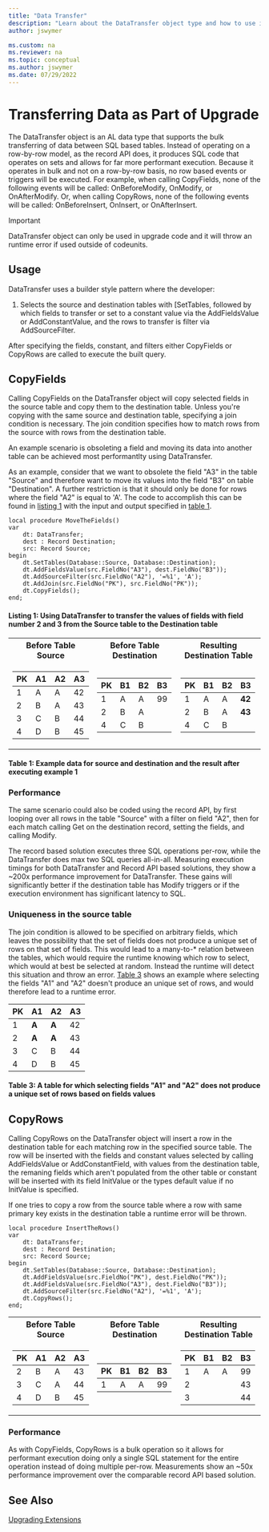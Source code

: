 ```yaml
---
title: "Data Transfer"
description: "Learn about the DataTransfer object type and how to use it to move data between tables."
author: jswymer

ms.custom: na
ms.reviewer: na
ms.topic: conceptual
ms.author: jswymer
ms.date: 07/29/2022
---
```


# Transferring Data as Part of Upgrade

The DataTransfer object is an AL data type that supports the bulk transferring of data between SQL based tables. Instead of operating on a row-by-row model, as the record API does, it produces SQL code that operates on sets and allows for far more performant execution. Because it operates in bulk and not on a row-by-row basis, no row based events or triggers will be executed. For example, when calling CopyFields, none of the following events will be called: OnBeforeModify, OnModify, or OnAfterModify. Or, when calling CopyRows, none of the following events will be called: OnBeforeInsert, OnInsert, or OnAfterInsert.

> [!IMPORTANT]
> DataTransfer object can only be used in upgrade code and it will throw an runtime error if used outside of codeunits.  

## Usage

DataTransfer uses a builder style pattern where the developer:

1. Selects the source and destination tables with [SetTables, followed by which fields to transfer or set to a constant value via the AddFieldsValue or AddConstantValue, and the rows to transfer is filter via AddSourceFilter.

After specifying the fields, constant, and filters either CopyFields or CopyRows are called to execute the built query.

## CopyFields

Calling CopyFields on the DataTransfer object will copy selected fields in the source table and copy them to the destination table. Unless you're copying with the same source and destination table, specifying a join condition is necessary. The join condition specifies how to match rows from the source with rows from the destination table.

An example scenario is obsoleting a field and moving its data into another table can be  achieved most performantlty using DataTransfer.

As an example, consider that we want to obsolete the field "A3" in the table "Source" and therefore want to move its values into the field "B3" on table "Destination". A further restriction is that it should only be done for rows where the field "A2" is equal to 'A'.
The code to accomplish this can be found in [listing 1](#listing-1-using-datatransfer-to-transfer-the-values-of-fields-with-field-number-2-and-3-from-the-source-table-to-the-destination-table) with the input and output specified in [table 1](#table-1-example-data-for-source-and-destination-followed-by-the-result-after-executing-the-code-in).

```AL
local procedure MoveTheFields()
var
    dt: DataTransfer;
    dest : Record Destination;
    src: Record Source;
begin
    dt.SetTables(Database::Source, Database::Destination);
    dt.AddFieldsValue(src.FieldNo("A3"), dest.FieldNo("B3"));
    dt.AddSourceFilter(src.FieldNo("A2"), '=%1', 'A');
    dt.AddJoin(src.FieldNo("PK"), src.FieldNo("PK"));
    dt.CopyFields();
end;
```

#### Listing 1: Using DataTransfer to transfer the values of fields with field number 2 and 3 from the Source table to the Destination table

<table>
<tr><th>Before Table Source</th><th>Before Table Destination </th> <th>Resulting Destination Table</th></tr>
<tr><td>

| PK | A1 | A2 | A3 |
|----|----|----|----|
| 1  | A  | A  | 42 |
| 2  | B  | A  | 43 |
| 3  | C  | B  | 44 |
| 4  | D  | B  | 45 |

</td><td>

| PK | B1 | B2 | B3 |
|----|----|----|----|
| 1  | A  | A  | 99 |
| 2  | B  | A  |    |
| 4  | C  | B  |    |

</td><td>

| PK | B1 | B2 | B3 |
|----|----|----|----|
| 1  | A  | A  | **42** |
| 2  | B  | A  | **43** |
| 4  | C  | B  |    |

</td>
</tr>
</table>

#### Table 1: Example data for source and destination and the result after executing example 1

### Performance

The same scenario could also be coded using the record API, by first looping over all rows in the table "Source" with a filter on field "A2", then for each match calling Get on the destination record, setting the fields, and calling Modify.

The record based solution executes three SQL operations per-row, while the DataTransfer does max two SQL queries all-in-all. Measuring execution timings for both DataTransfer and Record API based solutions, they show a ~200x performance improvement for DataTransfer. These gains will significantly better if the destination table has Modify triggers or if the execution environment has significant latency to SQL.

### Uniqueness in the source table

The join condition is allowed to be specified on arbitrary fields, which leaves the possibility that the set of fields does not produce a unique set of rows on that set of fields. This would lead to a many-to-* relation between the tables, which would require the runtime knowing which row to select, which would at best be selected at random. Instead the runtime will detect this situation and throw an error. [Table 3](#table-3-a-table-for-which-selecting-fields-"a1"-and-"a2"-does-not-produce-a-unique-set-of-rows-based-on-fields-values) shows an example where selecting the fields "A1" and "A2" doesn't produce an unique set of rows, and would therefore lead to a runtime error.

| PK | A1 | A2 | A3 |
|----|----|----|----|
| 1  | **A**  | **A**  | 42 |
| 2  | **A**  | **A**  | 43 |
| 3  | C  | B  | 44 |
| 4  | D  | B  | 45 |

#### Table 3: A table for which selecting fields "A1" and "A2" does not produce a unique set of rows based on fields values

## CopyRows

Calling CopyRows on the DataTransfer object will insert a row in the destination table for each matching row in the specified source table. The row will be inserted with the fields and constant values selected by calling AddFieldsValue or AddConstantField, with values from the destination table, the remaning fields which aren't populated from the other table or constant will be inserted with its field InitValue or the types default value if no InitValue is specified.

If one tries to copy a row from the source table where a row with same primary key exists in the destination table a runtime error will be thrown.  

```AL
local procedure InsertTheRows()
var
    dt: DataTransfer;
    dest : Record Destination;
    src: Record Source;
begin
    dt.SetTables(Database::Source, Database::Destination);
    dt.AddFieldsValue(src.FieldNo("PK"), dest.FieldNo("PK"));
    dt.AddFieldsValue(src.FieldNo("A3"), dest.FieldNo("B3"));
    dt.AddSourceFilter(src.FieldNo("A2"), '=%1', 'A');
    dt.CopyRows();
end;
```

<table>
<tr><th>Before Table Source</th><th>Before Table Destination </th> <th>Resulting Destination Table</th></tr>
<tr><td>

| PK | A1 | A2 | A3 |
|----|----|----|----|
| 2  | B  | A  | 43 |
| 3  | C  | A  | 44 |
| 4  | D  | B  | 45 |


</td><td>

| PK | B1 | B2 | B3 |
|----|----|----|----|
| 1  | A  | A  | 99 |

</td><td>

| PK | B1 | B2 | B3 |
|----|----|----|----|
| 1  | A  | A  | 99 |
| 2  |   |   | 43 |
| 3  |   |   | 44 |

</td>
</tr>
</table>

### Performance

As with CopyFields, CopyRows is a bulk operation so it allows for performant execution doing only a single SQL statement for the entire operation instead of doing multiple per-row. Measurements show an ~50x performance improvement over the comparable record API based solution.

## See Also

[Upgrading Extensions](devenv-upgrading-extensions.md)  
